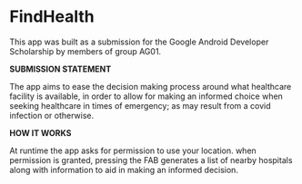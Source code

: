 # FindHealth

This app was built as a submission for the Google Android Developer Scholarship by members of group AG01.

**SUBMISSION STATEMENT**

The app aims to ease the decision making process around what healthcare
 facility is available, in order to allow for making an informed choice when seeking healthcare in 
times of emergency; as may result from a covid infection or otherwise.

**HOW IT WORKS**

At runtime the app asks for permission to use your location. when permission 
is granted, pressing the FAB generates a list of nearby hospitals along with information 
to aid in making an informed decision.